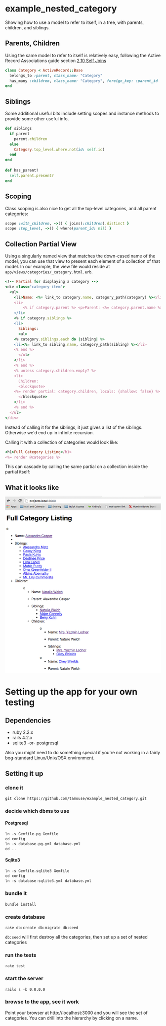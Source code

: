 # example_nested_category

Showing how to use a model to refer to itself, in a tree, with
parents, children, and siblings.

## Parents, Children

Using the same model to refer to itself is relatively easy, following
the Active Record Associations guide section
[2.10 Self Joins](http://guides.rubyonrails.org/association_basics.html#self-joins)

``` ruby
class Category < ActiveRecord::Base
  belongs_to :parent, class_name: "Category"
  has_many :children, class_name: "Category", foreign_key: :parent_id
end
```

## Siblings

Some additional useful bits include setting scopes and instance
methods to provide some other useful info.

``` ruby
def siblings
  if parent
    parent.children
  else
    Category.top_level.where.not(id: self.id)
  end
end

def has_parent?
  self.parent.present?
end
```

## Scoping

Class scoping is also nice to get all the top-level categories, and
all parent categories:

``` ruby
scope :with_children, ->() { joins(:children).distinct }
scope :top_level, ->() { where(parent_id: nil) }
```

## Collection Partial View

Using a singularly named view that matches the down-cased name of the
model, you can use that view to present each element of a collection
of that model. In our example, the view file would reside at
`app/views/categories/_category.html.erb`.

``` ruby
<!-- Partial for displaying a category -->
<div class="category-item">
  <ul>
    <li>Name: <%= link_to category.name, category_path(category) %></li>
    <li>
        <% if category.parent %> <p>Parent: <%= category.parent.name %></p> <% end %>
    </li>
    <% if category.siblings %>
    <li>
      Siblings:
      <ul>
	<% category.siblings.each do |sibling| %>
	<li><%= link_to sibling.name, category_path(sibling) %></li>
	<% end %>
      </ul>
    </li>
    <% end %>
    <% unless category.children.empty? %>
    <li>
      Children:
      <blockquote>
	<%= render partial: category.children, locals: {shallow: false} %>
      </blockquote>
    </li>
    <% end %>
  </ul>
</div>

```

Instead of calling it for the siblings, it just gives a list of the
siblings. Otherwise we'd end up in infinite recursion.

Calling it with a
collection of categories would look like:

``` ruby
<h1>Full Category Listing</h1>
<%= render @categories %>
```

This can cascade by calling the same partial on a collection inside
the partial itself:

## What it looks like

![screenshot](public/Screenshot.png)


# Setting up the app for your own testing

## Dependencies

* ruby 2.2.x
* rails 4.2.x
* sqlite3 -or- postgresql

Also you might need to do something special if you're not working in a
fairly bog-standard Linux/Unix/OSX environment.

## Setting it up

### clone it

``` shell
git clone https://github.com/tamouse/example_nested_category.git
```

### decide which dbms to use

#### Postgresql

``` shell
ln -s Gemfile.pg Gemfile
cd config
ln -s database-pg.yml database.yml
cd ..
```

#### Sqlite3

``` shell
ln -s Gemfile.sqlite3 Gemfile
cd config
ln -s database-sqlite3.yml database.yml
```

### bundle it

``` shell
bundle install
```

### create database

``` shell
rake db:create db:migrate db:seed
```

`db:seed` will first destroy all the categories, then set up a set of
nested categories

### run the tests

``` shell
rake test
```

### start the server

``` shell
rails s -b 0.0.0.0
```

### browse to the app, see it work

Point your browser at http://localhost:3000 and you will see the set
of categories. You can drill into the hierarchy by clicking on a name.
